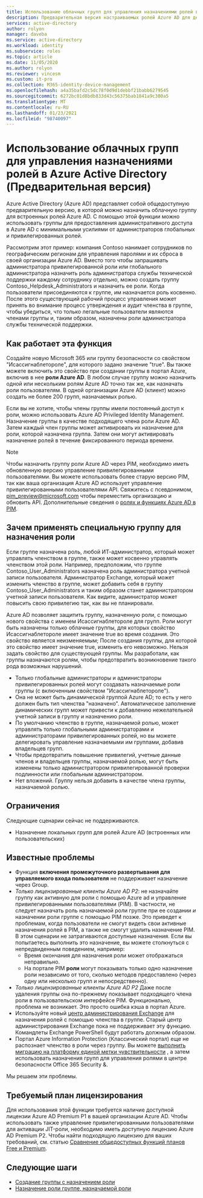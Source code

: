 ```yaml
---
title: Использование облачных групп для управления назначениями ролей в Azure Active Directory | Документация Майкрософт
description: Предварительная версия настраиваемых ролей Azure AD для делегирования управления удостоверениями. Управление назначениями ролей Azure в портал Azure, PowerShell или API Graph.
services: active-directory
author: rolyon
manager: daveba
ms.service: active-directory
ms.workload: identity
ms.subservice: roles
ms.topic: article
ms.date: 11/05/2020
ms.author: rolyon
ms.reviewer: vincesm
ms.custom: it-pro
ms.collection: M365-identity-device-management
ms.openlocfilehash: a4a35bafd2c5dc78f0d9d1debbf21babb6279545
ms.sourcegitcommit: 6272bc01d8bdb833d43c56375bab1841a9c380a5
ms.translationtype: MT
ms.contentlocale: ru-RU
ms.lasthandoff: 01/23/2021
ms.locfileid: "98740097"
---
```

# <a name="use-cloud-groups-to-manage-role-assignments-in-azure-active-directory-preview"></a>Использование облачных групп для управления назначениями ролей в Azure Active Directory (Предварительная версия)

Azure Active Directory (Azure AD) представляет собой общедоступную предварительную версию, в которой можно назначить облачную группу для встроенных ролей Azure AD. С помощью этой функции можно использовать группы для предоставления административного доступа в Azure AD с минимальными усилиями от администраторов глобальных и привилегированных ролей.

Рассмотрим этот пример: компания Contoso нанимает сотрудников по географическим регионам для управления паролями и их сброса в своей организации Azure AD. Вместо того чтобы запрашивать администратора привилегированной роли или глобального администратора назначить роль администратора службы технической поддержки каждому сотруднику отдельно, можно создать группу Contoso_Helpdesk_Administrators и назначить ее роли. Когда пользователи присоединяются к группе, им назначается роль косвенно. После этого существующий рабочий процесс управления может принять во внимание процесс утверждения и аудит членства в группе, чтобы убедиться, что только легальные пользователи являются членами группы и, таким образом, назначены роли администратора службы технической поддержки.

## <a name="how-this-feature-works"></a>Как работает эта функция

Создайте новую Microsoft 365 или группу безопасности со свойством "Исассигнаблетороле", для которого задано значение "true". Вы также можете включить это свойство при создании группы в портал Azure, включив в нее **роли Azure AD**. В любом случае группу можно назначить одной или нескольким ролям Azure AD точно так же, как назначать роли пользователям. В одной организации Azure AD (клиент) можно создать не более 200 групп, назначаемых ролью.

Если вы не хотите, чтобы члены группы имели постоянный доступ к роли, можно использовать Azure AD Privileged Identity Management. Назначение группы в качестве подходящего члена роли Azure AD. Затем каждый член группы может активировать их назначение для роли, которой назначена группа. Затем они могут активировать назначение ролей в течение фиксированного периода времени.

> [!Note]
> Чтобы назначить группу роли Azure AD через PIM, необходимо иметь обновленную версию управление привилегированными пользователями. Вы можете использовать более старую версию PIM, так как ваша организация Azure AD использует управление привилегированными пользователями API. Свяжитесь с псевдонимом, pim_preview@microsoft.com чтобы переместить организацию и обновить API. Дополнительные сведения о [ролях и функциях Azure AD в PIM](../privileged-identity-management/azure-ad-roles-features.md).

## <a name="why-we-enforce-creation-of-a-special-group-for-assigning-it-to-a-role"></a>Зачем применять специальную группу для назначения роли

Если группе назначена роль, любой ИТ-администратор, который может управлять членством в группе, также может косвенно управлять членством этой роли. Например, предположим, что группе Contoso_User_Administrators назначена роль администратора учетной записи пользователя. Администратор Exchange, который может изменить членство в группе, может добавить себя в группу Contoso_User_Administrators и таким образом станет администратором учетной записи пользователя. Как видите, администратор может повысить свою привилегию так, как вы не планировали.

Azure AD позволяет защитить группу, назначенную роли, с помощью нового свойства с именем Исассигнаблетороле для групп. Роли могут быть назначены только облачные группы, для которых свойство Исассигнаблетороле имеет значение true во время создания. Это свойство является неизменяемым; После создания группы, для которой это свойство имеет значение true, изменить его невозможно. Нельзя задать свойство для существующей группы.
Мы разработали, как группы назначаются ролям, чтобы предотвратить возникновение такого рода возможных нарушений.

- Только глобальные администраторы и администраторы привилегированных ролей могут создавать назначаемые роли группы (с включенным свойством "Исассигнаблетороле").
- Она не может быть динамической группой Azure AD; то есть у него должен быть тип членства "назначено". Автоматическое заполнение динамических групп может привести к добавлению нежелательной учетной записи в группу и назначению роли.
- По умолчанию членство в группе, назначаемой ролью, может управлять только глобальными администраторами и администраторами привилегированных ролей, но вы можете делегировать управление назначаемыми им группами, добавив владельцев групп.
- Чтобы предотвратить повышение привилегий, учетные данные членов и владельцев группы, назначаемой ролью, могут быть изменены только администратором привилегированной проверки подлинности или глобальным администратором.
- Нет вложений. Группу нельзя добавить в качестве члена группы, назначаемой ролью.

## <a name="limitations"></a>Ограничения

Следующие сценарии сейчас не поддерживаются.  

- Назначение локальных групп для ролей Azure AD (встроенных или пользовательских)

## <a name="known-issues"></a>Известные проблемы

- Функция **включения промежуточного развертывания для управляемого входа пользователя** не поддерживает назначение через Group.
- *Только лицензированные клиенты Azure AD P2*: не назначайте группу как активную для роли с помощью Azure ad и управление привилегированными пользователями (PIM). В частности, не следует назначать роль назначаемой роли группе при ее создании *и* назначении роли группе с помощью PIM позже. Это приведет к проблемам, когда пользователи не смогут видеть свои активные назначения ролей в PIM, а также не смогут удалить назначение PIM. В этом сценарии не затрагиваются доступные назначения. Если вы попытаетесь выполнить это назначение, вы можете столкнуться с непредвиденным поведением, например:
  - Время окончания для назначения роли может отображаться неправильно.
  - На портале PIM **роли** могут показывать только одно назначение роли независимо от того, сколько методов предоставлено (через одну или несколько групп и непосредственно).
- *Только лицензированные клиенты Azure AD P2* Даже после удаления группы она по-прежнему показывает подходящего члена роли в пользовательском интерфейсе PIM. Функционально, проблема не возникает. Это просто ошибка кэша в портал Azure.  
- Используйте новый [центр администрирования Exchange](https://admin.exchange.microsoft.com/) для назначения ролей с помощью членства в группе. Старый центр администрирования Exchange пока не поддерживает эту функцию. Командлеты Exchange PowerShell будут работать должным образом.
- Портал Azure Information Protection (Классический портал) еще не распознает членство в роли через группу. Вы можете [выполнить миграцию на платформу единой метки чувствительности](/azure/information-protection/configure-policy-migrate-labels) , а затем использовать назначения групп для управления ролями в центре безопасности Office 365 Security &.

Мы решаем эти проблемы.

## <a name="required-license-plan"></a>Требуемый план лицензирования

Для использования этой функции требуется наличие доступной лицензии Azure AD Premium P1 в вашей организации Azure AD. Чтобы использовать также управление привилегированными пользователями для активации JIT-роли, необходимо иметь доступную лицензию Azure AD Premium P2. Чтобы найти подходящую лицензию для ваших требований, см. статью [Сравнение общедоступных функций планов Free и Premium](../fundamentals/active-directory-whatis.md#what-are-the-azure-ad-licenses).

## <a name="next-steps"></a>Следующие шаги

- [Создание группы с назначением роли](groups-create-eligible.md)
- [Назначение роли группе, назначаемой роли](groups-assign-role.md)
